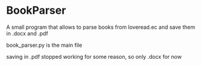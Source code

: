 # BookParser

A small program that allows to parse books from loveread.ec and save them in .docx and .pdf

book_parser.py is the main file

saving in .pdf stopped working for some reason, so only .docx for now
